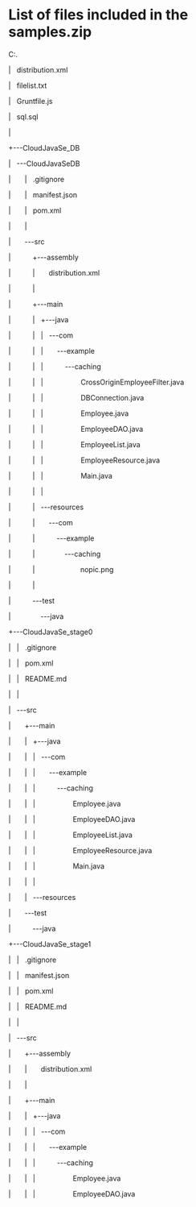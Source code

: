 # List of files included in the samples.zip


C:.

|   distribution.xml

|   filelist.txt

|   Gruntfile.js

|   sql.sql

|   

+---CloudJavaSe_DB

|   \---CloudJavaSeDB

|       |   .gitignore

|       |   manifest.json

|       |   pom.xml

|       |   

|       \---src

|           +---assembly

|           |       distribution.xml

|           |       

|           +---main

|           |   +---java

|           |   |   \---com

|           |   |       \---example

|           |   |           \---caching

|           |   |                   CrossOriginEmployeeFilter.java

|           |   |                   DBConnection.java

|           |   |                   Employee.java

|           |   |                   EmployeeDAO.java

|           |   |                   EmployeeList.java

|           |   |                   EmployeeResource.java

|           |   |                   Main.java

|           |   |                   

|           |   \---resources

|           |       \---com

|           |           \---example

|           |               \---caching

|           |                       nopic.png

|           |                       

|           \---test

|               \---java

+---CloudJavaSe_stage0

|   |   .gitignore

|   |   pom.xml

|   |   README.md

|   |   

|   \---src

|       +---main

|       |   +---java

|       |   |   \---com

|       |   |       \---example

|       |   |           \---caching

|       |   |                   Employee.java

|       |   |                   EmployeeDAO.java

|       |   |                   EmployeeList.java

|       |   |                   EmployeeResource.java

|       |   |                   Main.java

|       |   |                   

|       |   \---resources

|       \---test

|           \---java

+---CloudJavaSe_stage1

|   |   .gitignore

|   |   manifest.json

|   |   pom.xml

|   |   README.md

|   |   

|   \---src

|       +---assembly

|       |       distribution.xml

|       |       

|       +---main

|       |   +---java

|       |   |   \---com

|       |   |       \---example

|       |   |           \---caching

|       |   |                   Employee.java

|       |   |                   EmployeeDAO.java
